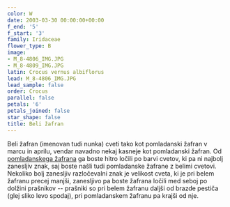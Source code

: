 ```yaml
---
color: W
date: 2003-03-30 00:00:00+00:00
f_end: '5'
f_start: '3'
family: Iridaceae
flower_type: B
image:
- M_8-4806_IMG.JPG
- M_8-4809_IMG.JPG
latin: Crocus vernus albiflorus
lead: M_8-4806_IMG.JPG
lead_sample: false
order: Crocus
parallel: false
petals: '6'
petals_joined: false
star_shape: false
title: Beli žafran
---
```

Beli žafran (imenovan tudi nunka) cveti tako kot pomladanski žafran v marcu in aprilu, vendar navadno nekaj kasneje kot pomladanski žafran. Od [pomladanskega žafrana](../../crocusvernus/pomladanski-žafran/) ga boste hitro ločili po barvi cvetov, ki pa ni najbolj zanesljiv znak, saj boste našli tudi pomladanske žafrane z belimi cvetovi. Nekoliko bolj zanesljiv razločevalni znak je velikost cveta, ki je pri belem žafranu precej manjši, zanesljivo pa boste žafrana ločili med seboj po dolžini prašnikov -- prašniki so pri belem žafranu daljši od brazde pestiča (glej sliko levo spodaj), pri pomladanskem žafranu pa krajši od nje.

